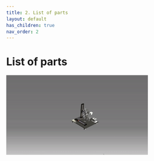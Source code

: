 ```yaml
---
title: 2. List of parts 
layout: default
has_children: true
nav_order: 2
---
```


# List of parts

<img src="../custom_assets/images/ezgif.com-video-to-gif.gif" width="75%">